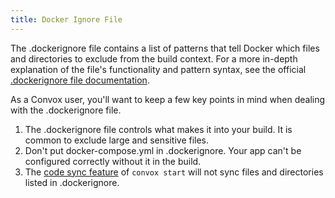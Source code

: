 ```yaml
---
title: Docker Ignore File
---
```


The .dockerignore file contains a list of patterns that tell Docker which files and directories to exclude from the build context. For a more in-depth explanation of the file's functionality and pattern syntax, see the official [.dockerignore file documentation](https://docs.docker.com/engine/reference/builder/#/dockerignore-file).

As a Convox user, you'll want to keep a few key points in mind when dealing with the .dockerignore file.

1. The .dockerignore file controls what makes it into your build. It is common to exclude large and sensitive files.
1. Don't put docker-compose.yml in .dockerignore. Your app can't be configured correctly without it in the build.
1. The [code sync feature](https://convox.com/docs/code-sync) of `convox start` will not sync files and directories listed in .dockerignore.
